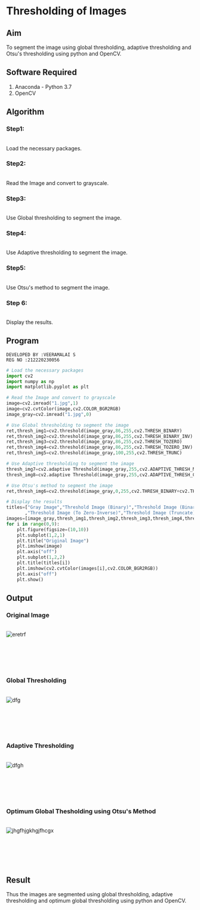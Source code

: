 # Thresholding of Images
## Aim
To segment the image using global thresholding, adaptive thresholding and Otsu's thresholding using python and OpenCV.

## Software Required
1. Anaconda - Python 3.7
2. OpenCV

## Algorithm

### Step1:
<br>Load the necessary packages.

### Step2:
<br>Read the Image and convert to grayscale.

### Step3:
<br>Use Global thresholding to segment the image.

### Step4:
<br>Use Adaptive thresholding to segment the image.

### Step5:
<br>Use Otsu's method to segment the image.

### Step 6:
<br>Display the results.

## Program
```
DEVELOPED BY :VEERAMALAI S
REG NO :212220230056
```
```python
# Load the necessary packages
import cv2
import numpy as np
import matplotlib.pyplot as plt

# Read the Image and convert to grayscale
image=cv2.imread("1.jpg",1)
image=cv2.cvtColor(image,cv2.COLOR_BGR2RGB)
image_gray=cv2.imread("1.jpg",0)

# Use Global thresholding to segment the image
ret,thresh_img1=cv2.threshold(image_gray,86,255,cv2.THRESH_BINARY)
ret,thresh_img2=cv2.threshold(image_gray,86,255,cv2.THRESH_BINARY_INV)
ret,thresh_img3=cv2.threshold(image_gray,86,255,cv2.THRESH_TOZERO)
ret,thresh_img4=cv2.threshold(image_gray,86,255,cv2.THRESH_TOZERO_INV)
ret,thresh_img5=cv2.threshold(image_gray,100,255,cv2.THRESH_TRUNC)

# Use Adaptive thresholding to segment the image
thresh_img7=cv2.adaptive Threshold(image_gray,255,cv2.ADAPTIVE_THRESH_MEAN_C,cv2.THRESH_BINARY,11,2)
thresh_img8=cv2.adaptive Threshold(image_gray,255,cv2.ADAPTIVE_THRESH_GAUSSIAN_C,cv2.THRESH_BINARY,11,2)

# Use Otsu's method to segment the image 
ret,thresh_img6=cv2.threshold(image_gray,0,255,cv2.THRESH_BINARY+cv2.THRESH_OTSU)

# Display the results
titles=["Gray Image","Threshold Image (Binary)","Threshold Image (Binary Inverse)","Threshold Image (To Zero)"
       ,"Threshold Image (To Zero-Inverse)","Threshold Image (Truncate)","Otsu","Adaptive Threshold (Mean)","Adaptive Threshold (Gaussian)"]
images=[image_gray,thresh_img1,thresh_img2,thresh_img3,thresh_img4,thresh_img5,thresh_img6,thresh_img7,thresh_img8]
for i in range(0,9):
    plt.figure(figsize=(10,10))
    plt.subplot(1,2,1)
    plt.title("Original Image")
    plt.imshow(image)
    plt.axis("off")
    plt.subplot(1,2,2)
    plt.title(titles[i])
    plt.imshow(cv2.cvtColor(images[i],cv2.COLOR_BGR2RGB))
    plt.axis("off")
    plt.show()
```
## Output

### Original Image
<br>![eretrf](https://user-images.githubusercontent.com/75234790/169492667-ffe82dfb-170b-4c9d-9cd2-a37130cc90e7.png)

<br>
<br>
<br>
<br>

### Global Thresholding
<br>![dfg](https://user-images.githubusercontent.com/75234790/169492694-be4b6c4d-7024-4ca1-ab2a-78b55ffb833b.png)

<br>
<br>
<br>
<br>

### Adaptive Thresholding
<br>![dfgh](https://user-images.githubusercontent.com/75234790/169492716-1fb6e1de-4d4d-4501-ad51-baa2186bcc3d.png)

<br>
<br>
<br>
<br>

### Optimum Global Thesholding using Otsu's Method
<br>![jhgfhjgkhgjfhcgx](https://user-images.githubusercontent.com/75234790/169492735-6055b955-0019-4482-ba53-c5ea57b56d06.png)

<br>
<br>
<br>
<br>


## Result
Thus the images are segmented using global thresholding, adaptive thresholding and optimum global thresholding using python and OpenCV.

